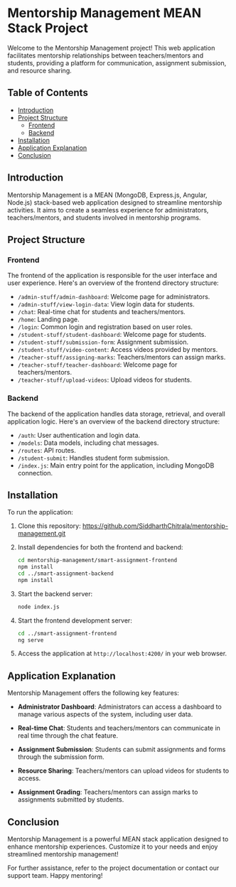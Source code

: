 # Mentorship Management MEAN Stack Project

Welcome to the Mentorship Management project! This web application facilitates mentorship relationships between teachers/mentors and students, providing a platform for communication, assignment submission, and resource sharing.

## Table of Contents

- [Introduction](#introduction)
- [Project Structure](#project-structure)
  - [Frontend](#frontend)
  - [Backend](#backend)
- [Installation](#installation)
- [Application Explanation](#application-explanation)
- [Conclusion](#conclusion)

## Introduction

Mentorship Management is a MEAN (MongoDB, Express.js, Angular, Node.js) stack-based web application designed to streamline mentorship activities. It aims to create a seamless experience for administrators, teachers/mentors, and students involved in mentorship programs.

## Project Structure

### Frontend

The frontend of the application is responsible for the user interface and user experience. Here's an overview of the frontend directory structure:

- `/admin-stuff/admin-dashboard`: Welcome page for administrators.
- `/admin-stuff/view-login-data`: View login data for students.
- `/chat`: Real-time chat for students and teachers/mentors.
- `/home`: Landing page.
- `/login`: Common login and registration based on user roles.
- `/student-stuff/student-dashboard`: Welcome page for students.
- `/student-stuff/submission-form`: Assignment submission.
- `/student-stuff/video-content`: Access videos provided by mentors.
- `/teacher-stuff/assigning-marks`: Teachers/mentors can assign marks.
- `/teacher-stuff/teacher-dashboard`: Welcome page for teachers/mentors.
- `/teacher-stuff/upload-videos`: Upload videos for students.

### Backend

The backend of the application handles data storage, retrieval, and overall application logic. Here's an overview of the backend directory structure:

- `/auth`: User authentication and login data.
- `/models`: Data models, including chat messages.
- `/routes`: API routes.
- `/student-submit`: Handles student form submission.
- `/index.js`: Main entry point for the application, including MongoDB connection.

## Installation

To run the application:

1. Clone this repository: https://github.com/SiddharthChitrala/mentorship-management.git

2. Install dependencies for both the frontend and backend:

   ```bash
   cd mentorship-management/smart-assignment-frontend
   npm install
   cd ../smart-assignment-backend
   npm install
   ```

3. Start the backend server:

   ```bash
   node index.js
   ```

4. Start the frontend development server:

   ```bash
   cd ../smart-assignment-frontend
   ng serve
   ```

5. Access the application at `http://localhost:4200/` in your web browser.

## Application Explanation

Mentorship Management offers the following key features:

- **Administrator Dashboard**: Administrators can access a dashboard to manage various aspects of the system, including user data.

- **Real-time Chat**: Students and teachers/mentors can communicate in real time through the chat feature.

- **Assignment Submission**: Students can submit assignments and forms through the submission form.

- **Resource Sharing**: Teachers/mentors can upload videos for students to access.

- **Assignment Grading**: Teachers/mentors can assign marks to assignments submitted by students.

## Conclusion

Mentorship Management is a powerful MEAN stack application designed to enhance mentorship experiences. Customize it to your needs and enjoy streamlined mentorship management!

For further assistance, refer to the project documentation or contact our support team. Happy mentoring!
